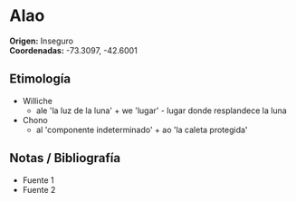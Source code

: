 # Alao

**Origen:** Inseguro  
**Coordenadas:** -73.3097, -42.6001

## Etimología
- Williche
    - ale 'la luz de la luna' + we 'lugar' - lugar donde resplandece la luna
- Chono
    - al 'componente indeterminado' + ao 'la caleta protegida'

## Notas / Bibliografía
- Fuente 1
- Fuente 2

